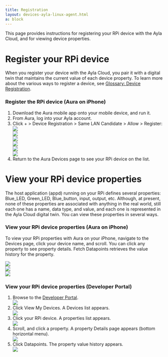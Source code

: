 ```yaml
---
title: Registration
layout: devices-ayla-linux-agent.html
a: block
---
```


This page provides instructions for registering your RPi device with the Ayla Cloud, and for viewing device properties.

# Register your RPi device

When you register your device with the Ayla Cloud, you pair it with a digital twin that maintains the current value of each device property. To learn more about the various ways to register a device, see [Glossary: Device Registration](/glossary/device-registration).

### Register the RPi device (Aura on iPhone)

<ol>
<li>Download the Aura mobile app onto your mobile device, and run it.</li>

<li>From Aura, log into your Ayla account.</li>

<li>Click + > Device Registration > Same LAN Candidate > Allow > Register:
<div class="row">
<div class="col-lg-4 col-md-6 col-sm-12">
<img class="img-fluid" src="aura-001.jpg">
</div>
<div class="col-lg-4 col-md-6 col-sm-12">
<img class="img-fluid" src="aura-002.jpg">
</div>
<div class="col-lg-4 col-md-6 col-sm-12">
<img class="img-fluid" src="aura-003.jpg">
</div>

<div class="col-lg-4 col-md-6 col-sm-12">
<img class="img-fluid" src="aura-004.jpg">
</div>
<div class="col-lg-4 col-md-6 col-sm-12">
<img class="img-fluid" src="aura-005.jpg">
</div>
<div class="col-lg-4 col-md-6 col-sm-12">
<img class="img-fluid" src="aura-006.jpg">
</div>
</div>
</li>

<li>Return to the Aura Devices page to see your RPi device on the list.</li>
</ol>

# View your RPi device properties

The host application (appd) running on your RPi defines several properties: Blue_LED, Green_LED, Blue_button, input, output, etc. Although, at present, none of these properties are associated with anything in the real world, still each one has a name, data type, and value, and each one is represented in the Ayla Cloud digital twin. You can view these properties in several ways.

### View your RPi device properties (Aura on iPhone)

To view your RPi properties with Aura on your iPhone, navigate to the Devices page, click your device name, and scroll. You can click any property to see property details. Fetch Datapoints retrieves the value history for the property.

<div class="row">
<div class="col-lg-4 col-md-6 col-sm-12">
<img class="img-fluid" src="aura-006.jpg">
</div>
<div class="col-lg-4 col-md-6 col-sm-12">
<img class="img-fluid" src="../tests/aura-007.jpg">
</div>
<div class="col-lg-4 col-md-6 col-sm-12">
<img class="img-fluid" src="aura-024.jpg">
</div>
</div>
</li>

### View your RPi device properties (Developer Portal)

<ol>
<li>Browse to the <a href="https://developer.aylanetworks.com/">Developer Portal</a>.
<div class="row">
<div class="col-lg-8 col-md-10 col-sm-12">
<img class="img-fluid" src="dev-portal-003.jpg">
</div>
</div>
</li>
<li>Click View My Devices. A Devices list appears.
<div class="row">
<div class="col-lg-8 col-md-10 col-sm-12">
<img class="img-fluid" src="dev-portal-004.jpg">
</div>
</div>
</li>
<li>Click your RPi device. A properties list appears.
<div class="row">
<div class="col-lg-8 col-md-10 col-sm-12">
<img class="img-fluid" src="dev-portal-005.jpg">
</div>
</div>
</li>
<li>Scroll, and click a property. A property Details page appears (bottom horizontal menu).
<div class="row">
<div class="col-lg-8 col-md-10 col-sm-12">
<img class="img-fluid" src="dev-portal-006.jpg">
</div>
</div>
</li>
<li>Click Datapoints. The property value history appears. 
<div class="row">
<div class="col-lg-8 col-md-10 col-sm-12">
<img class="img-fluid" src="dev-portal-007.jpg">
</div>
</div>
</li>
</ol>

